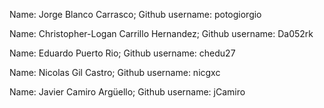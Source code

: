 Name: Jorge Blanco Carrasco; Github username: potogiorgio

Name: Christopher-Logan Carrillo Hernandez; Github username: Da052rk

Name: Eduardo Puerto Rio; Github username: chedu27

Name: Nicolas Gil Castro; Github username: nicgxc

Name: Javier Camiro Argüello; Github username: jCamiro